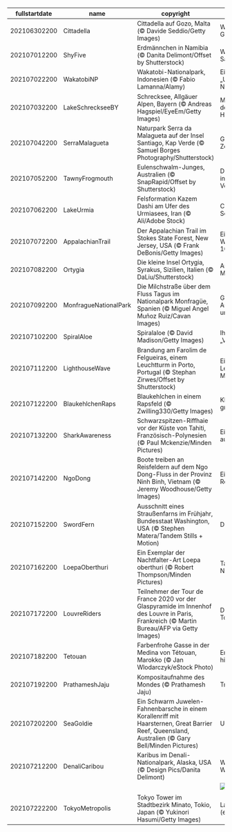 |fullstartdate|name|copyright|title|image|
|--|--|--|--|--|
202106302200|Cittadella|Cittadella auf Gozo, Malta (© Davide Seddio/Getty Images)|Willkommen auf Gozo!|![](/de-DE/2021/07/202106302200Cittadella.jpg)|
202107012200|ShyFive|Erdmännchen in Namibia (© Danita Delimont/Offset by Shutterstock)|Wächter der Savanne|![](/de-DE/2021/07/202107012200ShyFive.jpg)|
202107022200|WakatobiNP|Wakatobi-Nationalpark, Indonesien (© Fabio Lamanna/Alamy)|Eintauchen ins „Unterwasser-Nirwana“|![](/de-DE/2021/07/202107022200WakatobiNP.jpg)|
202107032200|LakeSchreckseeBY|Schrecksee, Allgäuer Alpen, Bayern (© Andreas Hagspiel/EyeEm/Getty Images)|Malerischer See in den Allgäuer Hochalpen|![](/de-DE/2021/07/202107032200LakeSchreckseeBY.jpg)|
202107042200|SerraMalagueta|Naturpark Serra da Malagueta auf der Insel Santiago, Kap Verde (© Samuel Borges Photography/Shutterstock)|Grüne Insel im Zentralatlantik|![](/de-DE/2021/07/202107042200SerraMalagueta.jpg)|
202107052200|TawnyFrogmouth|Eulenschwalm-Junges, Australien (© SnapRapid/Offset by Shutterstock)|Der instagramtauglichste Vogel?|![](/de-DE/2021/07/202107052200TawnyFrogmouth.jpg)|
202107062200|LakeUrmia|Felsformation Kazem Dashi am Ufer des Urmiasees, Iran (© Ali/Adobe Stock)|Comeback eines Sees|![](/de-DE/2021/07/202107062200LakeUrmia.jpg)|
202107072200|AppalachianTrail|Der Appalachian Trail im Stokes State Forest, New Jersey, USA (© Frank DeBonis/Getty Images)|Ein berühmter Wanderweg wird 100|![](/de-DE/2021/07/202107072200AppalachianTrail.jpg)|
202107082200|Ortygia|Die kleine Insel Ortygia, Syrakus, Sizilien, Italien (© DaLiu/Shutterstock)|Antikes Zentrum im Mittelmeer|![](/de-DE/2021/07/202107082200Ortygia.jpg)|
202107092200|MonfragueNationalPark|Die Milchstraße über dem Fluss Tagus im Nationalpark Monfragüe, Spanien (© Miguel Angel Muñoz Ruiz/Cavan Images)|Grandiose Aussichten – am Tag und in der Nacht|![](/de-DE/2021/07/202107092200MonfragueNationalPark.jpg)|
202107102200|SpiralAloe|Spiralaloe (© David Madison/Getty Images)|Ihr Name lautet „Vielblättrige“|![](/de-DE/2021/07/202107102200SpiralAloe.jpg)|
202107112200|LighthouseWave|Brandung am Farolim de Felgueiras, einem Leuchtturm in Porto, Portugal (© Stephan Zirwes/Offset by Shutterstock)|Ein hoher Leuchtturm und eine Meeresbrise|![](/de-DE/2021/07/202107112200LighthouseWave.jpg)|
202107122200|BlaukehlchenRaps|Blaukehlchen in einem Rapsfeld (© Zwilling330/Getty Images)|Kleine Pause im großen Feld|![](/de-DE/2021/07/202107122200BlaukehlchenRaps.jpg)|
202107132200|SharkAwareness|Schwarzspitzen-Riffhaie vor der Küste von Tahiti, Französisch-Polynesien (© Paul Mckenzie/Minden Pictures)|Eine andere Sicht auf Haie|![](/de-DE/2021/07/202107132200SharkAwareness.jpg)|
202107142200|NgoDong|Boote treiben an Reisfeldern auf dem Ngo Dong-Fluss in der Provinz Ninh Binh, Vietnam (© Jeremy Woodhouse/Getty Images)|Ein Fluss fließt durch Reisfelder|![](/de-DE/2021/07/202107142200NgoDong.jpg)|
202107152200|SwordFern|Ausschnitt eines Straußenfarns im Frühjahr, Bundesstaat Washington, USA (© Stephen Matera/Tandem Stills + Motion)|Definitiv einzigartig|![](/de-DE/2021/07/202107152200SwordFern.jpg)|
202107162200|LoepaOberthuri|Ein Exemplar der Nachtfalter-Art Loepa oberthuri (© Robert Thompson/Minden Pictures)|Tagfalter oder Nachtfalter?|![](/de-DE/2021/07/202107162200LoepaOberthuri.jpg)|
202107172200|LouvreRiders|Teilnehmer der Tour de France 2020 vor der Glaspyramide im Innenhof des Louvre in Paris, Frankreich (© Martin Bureau/AFP via Getty Images)|Das große Finale der Tour|![](/de-DE/2021/07/202107172200LouvreRiders.jpg)|
202107182200|Tetouan|Farbenfrohe Gasse in der Medina von Tétouan, Marokko (© Jan Wlodarczyk/eStock Photo)|Erkundung der historischen Medina|![](/de-DE/2021/07/202107182200Tetouan.jpg)|
202107192200|PrathameshJaju|Kompositaufnahme des Mondes (© Prathamesh Jaju)|Trabant der Erde|![](/de-DE/2021/07/202107192200PrathameshJaju.jpg)|
202107202200|SeaGoldie|Ein Schwarm Juwelen-Fahnenbarsche in einem Korallenriff mit Haarsternen, Great Barrier Reef, Queensland, Australien (© Gary Bell/Minden Pictures)|Unterwasser-Disco|![](/de-DE/2021/07/202107202200SeaGoldie.jpg)|
202107212200|DenaliCaribou|Karibus im Denali-Nationalpark, Alaska, USA (© Design Pics/Danita Delimont)|Willkommen in der Wildnis!|![](/de-DE/2021/07/202107212200DenaliCaribou.jpg)|
||||![](/de-DE/2021/07/.jpg)|
202107222200|TokyoMetropolis|Tokyo Tower im Stadtbezirk Minato, Tokio, Japan (© Yukinori Hasumi/Getty Images)|Lasst die Spiele (endlich) beginnen!|![](/de-DE/2021/07/202107222200TokyoMetropolis.jpg)|
